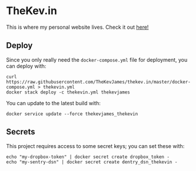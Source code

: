 # TheKev.in

This is where my personal website lives. Check it out [here!](http://thekev.in)

## Deploy

Since you only really need the `docker-compose.yml` file for deployment, you
can deploy with:

    curl https://raw.githubusercontent.com/TheKevJames/thekev.in/master/docker-compose.yml > thekevin.yml
    docker stack deploy -c thekevin.yml thekevjames

You can update to the latest build with:

    docker service update --force thekevjames_thekevin

## Secrets

This project requires access to some secret keys; you can set these with:

    echo "my-dropbox-token" | docker secret create dropbox_token -
    echo "my-sentry-dsn" | docker secret create dentry_dsn_thekevin -
